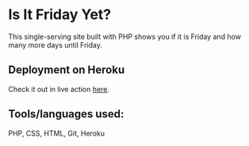 # Is It Friday Yet?

This single-serving site built with PHP shows you if it is Friday and how many more days until Friday.  


## Deployment on Heroku

Check it out in live action [here]().


## Tools/languages used:  

PHP, CSS, HTML, Git, Heroku
